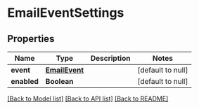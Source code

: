 # EmailEventSettings
## Properties

| Name | Type | Description | Notes |
|------------ | ------------- | ------------- | -------------|
| **event** | [**EmailEvent**](EmailEvent.md) |  | [default to null] |
| **enabled** | **Boolean** |  | [default to null] |

[[Back to Model list]](../README.md#documentation-for-models) [[Back to API list]](../README.md#documentation-for-api-endpoints) [[Back to README]](../README.md)

